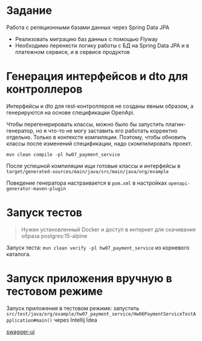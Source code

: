 # Задание
Работа с реляционными базами данных через Spring Data JPA
- Реализовать миграцию баз данных с помощью Flyway
- Необходимо перенести логику работы с БД на Spring Data JPA и в платежном сервисе, и в сервисе продуктов


# Генерация интерфейсов и dto для контроллеров
Интерфейсы и dto для rest-контроллеров не созданы явным образом, а генерируются на основе спецификации OpenApi.

Чтобы перегенерировать классы, можно было бы запустить плагин-генератор, но я что-то не могу
заставить его работать корректно отдельно. Только в контексте компиляции.
Поэтому, чтобы обновить классы после изменений спецификации, надо скомпилировать проект.
```shell
mvn clean compile -pl hw07_payment_service
```
После успешной компиляции ищи готовые классы и интерфейсы в `target/generated-sources/main/java/src/main/java/org/example`

Поведение генератора настраивается в `pom.xml` в настройках `openapi-generator-maven-plugin`


# Запуск тестов

> Нужен установленный Docker и доступ в интернет для скачивания образа postgres:15-alpine
 
Запуск теста: `mvn clean verify -pl hw07_payment_service` из корневого каталога.


# Запуск приложения вручную в тестовом режиме

Запуск приложения в тестовом режиме: запустить `src/test/java/org/example/hw07_payment_service/Hw06PaymentServiceTestApplication#main()` через Intellij Idea

[swagger-ui](http://localhost:8095/swagger-ui/index.html)
